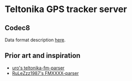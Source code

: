 # Teltonika GPS tracker server

## Codec8

Data format description [here][protocol].

## Prior art and inspiration

* [uro's teltonika-fm-parser][teltonika-fm-parser]
* [RuLeZzz1987's FMXXXX-parser][FMXXXX-parser]

[protocol]: https://wiki.teltonika-gps.com/view/Codec
[teltonika-fm-parser]: https://github.com/uro/teltonika-fm-parser
[FMXXXX-parser]: https://github.com/RuLeZzz1987/FMXXXX-parser